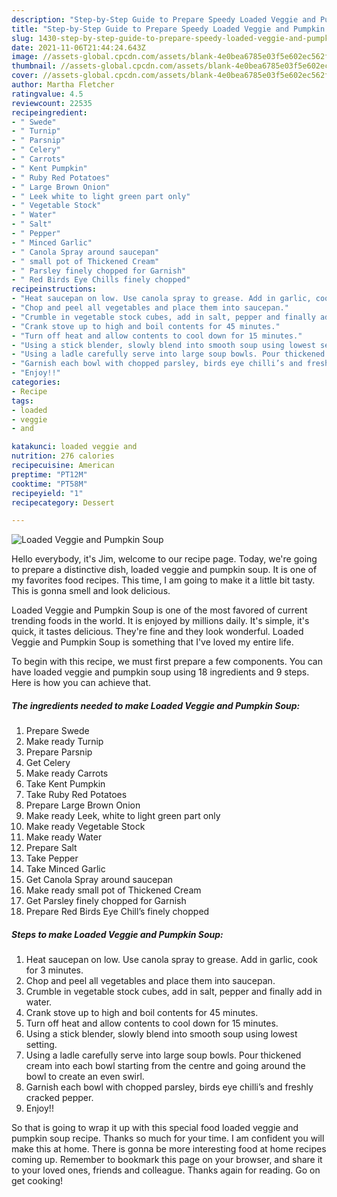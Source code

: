 ```yaml
---
description: "Step-by-Step Guide to Prepare Speedy Loaded Veggie and Pumpkin Soup"
title: "Step-by-Step Guide to Prepare Speedy Loaded Veggie and Pumpkin Soup"
slug: 1430-step-by-step-guide-to-prepare-speedy-loaded-veggie-and-pumpkin-soup
date: 2021-11-06T21:44:24.643Z
image: //assets-global.cpcdn.com/assets/blank-4e0bea6785e03f5e602ec562f230caae08da540cada707380b4fe1bbebba43da.png
thumbnail: //assets-global.cpcdn.com/assets/blank-4e0bea6785e03f5e602ec562f230caae08da540cada707380b4fe1bbebba43da.png
cover: //assets-global.cpcdn.com/assets/blank-4e0bea6785e03f5e602ec562f230caae08da540cada707380b4fe1bbebba43da.png
author: Martha Fletcher
ratingvalue: 4.5
reviewcount: 22535
recipeingredient:
- " Swede"
- " Turnip"
- " Parsnip"
- " Celery"
- " Carrots"
- " Kent Pumpkin"
- " Ruby Red Potatoes"
- " Large Brown Onion"
- " Leek white to light green part only"
- " Vegetable Stock"
- " Water"
- " Salt"
- " Pepper"
- " Minced Garlic"
- " Canola Spray around saucepan"
- " small pot of Thickened Cream"
- " Parsley finely chopped for Garnish"
- " Red Birds Eye Chills finely chopped"
recipeinstructions:
- "Heat saucepan on low. Use canola spray to grease. Add in garlic, cook for 3 minutes."
- "Chop and peel all vegetables and place them into saucepan."
- "Crumble in vegetable stock cubes, add in salt, pepper and finally add in water."
- "Crank stove up to high and boil contents for 45 minutes."
- "Turn off heat and allow contents to cool down for 15 minutes."
- "Using a stick blender, slowly blend into smooth soup using lowest setting."
- "Using a ladle carefully serve into large soup bowls. Pour thickened cream into each bowl starting from the centre and going around the bowl to create an even swirl."
- "Garnish each bowl with chopped parsley, birds eye chilli’s and freshly cracked pepper."
- "Enjoy!!"
categories:
- Recipe
tags:
- loaded
- veggie
- and

katakunci: loaded veggie and 
nutrition: 276 calories
recipecuisine: American
preptime: "PT12M"
cooktime: "PT58M"
recipeyield: "1"
recipecategory: Dessert

---
```



![Loaded Veggie and Pumpkin Soup](//assets-global.cpcdn.com/assets/blank-4e0bea6785e03f5e602ec562f230caae08da540cada707380b4fe1bbebba43da.png)

Hello everybody, it's Jim, welcome to our recipe page. Today, we're going to prepare a distinctive dish, loaded veggie and pumpkin soup. It is one of my favorites food recipes. This time, I am going to make it a little bit tasty. This is gonna smell and look delicious.



Loaded Veggie and Pumpkin Soup is one of the most favored of current trending foods in the world. It is enjoyed by millions daily. It's simple, it's quick, it tastes delicious. They're fine and they look wonderful. Loaded Veggie and Pumpkin Soup is something that I've loved my entire life.


To begin with this recipe, we must first prepare a few components. You can have loaded veggie and pumpkin soup using 18 ingredients and 9 steps. Here is how you can achieve that.

<!--inarticleads1-->

##### The ingredients needed to make Loaded Veggie and Pumpkin Soup:

1. Prepare  Swede
1. Make ready  Turnip
1. Prepare  Parsnip
1. Get  Celery
1. Make ready  Carrots
1. Take  Kent Pumpkin
1. Take  Ruby Red Potatoes
1. Prepare  Large Brown Onion
1. Make ready  Leek, white to light green part only
1. Make ready  Vegetable Stock
1. Make ready  Water
1. Prepare  Salt
1. Take  Pepper
1. Take  Minced Garlic
1. Get  Canola Spray around saucepan
1. Make ready  small pot of Thickened Cream
1. Get  Parsley finely chopped for Garnish
1. Prepare  Red Birds Eye Chill’s finely chopped




<!--inarticleads2-->

##### Steps to make Loaded Veggie and Pumpkin Soup:

1. Heat saucepan on low. Use canola spray to grease. Add in garlic, cook for 3 minutes.
1. Chop and peel all vegetables and place them into saucepan.
1. Crumble in vegetable stock cubes, add in salt, pepper and finally add in water.
1. Crank stove up to high and boil contents for 45 minutes.
1. Turn off heat and allow contents to cool down for 15 minutes.
1. Using a stick blender, slowly blend into smooth soup using lowest setting.
1. Using a ladle carefully serve into large soup bowls. Pour thickened cream into each bowl starting from the centre and going around the bowl to create an even swirl.
1. Garnish each bowl with chopped parsley, birds eye chilli’s and freshly cracked pepper.
1. Enjoy!!




So that is going to wrap it up with this special food loaded veggie and pumpkin soup recipe. Thanks so much for your time. I am confident you will make this at home. There is gonna be more interesting food at home recipes coming up. Remember to bookmark this page on your browser, and share it to your loved ones, friends and colleague. Thanks again for reading. Go on get cooking!

